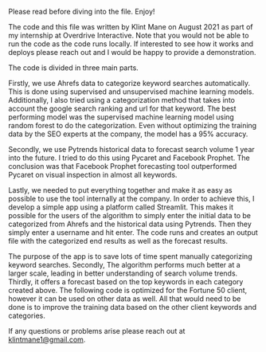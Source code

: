 Please read before diving into the file. Enjoy!

The code and this file was written by Klint Mane on August 2021 as part of my internship at Overdrive Interactive. 
Note that you would not be able to run the code as the code runs locally. If interested to see how it works and 
deploys please reach out and I would be happy to provide a demonstration. 

The code is divided in three main parts. 

Firstly, we use Ahrefs data to categorize keyword searches automatically. This is done using supervised and
unsupervised machine learning models. Additionally, I also tried using a categorization method that takes
into account the google search ranking and url for that keyword. The best performing model was the 
supervised machine learning model using random forest to do the categorization. Even without optimizing 
the training data by the SEO experts at the company, the model has a 95% accuracy. 

Secondly, we use Pytrends historical data to forecast search volume 1 year into the future. I tried to do 
this using Pycaret and Facebook Prophet. The conclusion was that Facebook Prophet forecasting tool 
outperformed Pycaret on visual inspection in almost all keywords.

Lastly, we needed to put everything together and make it as easy as possible to use the tool internally at
the company. In order to achieve this, I develop a simple app using a platform called Streamlit. 
This makes it possible for the users of the algorithm to simply enter the initial data to be categorized 
from Ahrefs and the historical data using Pytrends. Then they simply enter a username and hit enter.
The code runs and creates an output file with the categorized end results as well as the forecast results. 

The purpose of the app is to save lots of time spent manually categorizing keyword searches. Secondly, 
The algorithm performs much better at a larger scale, leading in better understanding of search volume trends.
Thirdly, it offers a forecast based on the top keywords in each category created above. The following code 
is optimized for the Fortune 50 client, however it can be used on other data as well. All that would need to 
be done is to improve the training data based on the other client keywords and categories.

If any questions or problems arise please reach out at klintmane1@gmail.com. 
